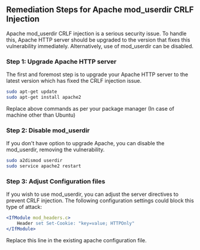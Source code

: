 

## Remediation Steps for Apache mod_userdir CRLF Injection
Apache mod_userdir CRLF injection is a serious security issue. To handle this, Apache HTTP server should be upgraded to the version that fixes this vulnerability immediately. Alternatively, use of mod_userdir can be disabled.

### Step 1: Upgrade Apache HTTP server

The first and foremost step is to upgrade your Apache HTTP server to the latest version which has fixed the CRLF injection issue. 

```bash
sudo apt-get update
sudo apt-get install apache2
```
Replace above commands as per your package manager (In case of machine other than Ubuntu)

### Step 2: Disable mod_userdir

If you don't have option to upgrade Apache, you can disable the mod_userdir, removing the vulnerability.

```bash
sudo a2dismod userdir
sudo service apache2 restart
```

### Step 3: Adjust Configuration files 

If you wish to use mod_userdir, you can adjust the server directives to prevent CRLF injection. The following configuration settings could block this type of attack:

```apache
<IfModule mod_headers.c>
    Header set Set-Cookie: "key=value; HTTPOnly"
</IfModule>
```

Replace this line in the existing apache configuration file.